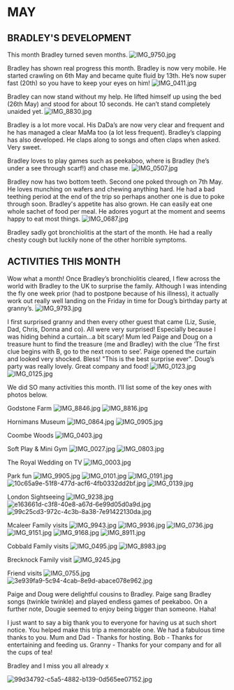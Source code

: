 # MAY

## BRADLEY'S DEVELOPMENT

This month Bradley turned seven months.
![IMG_9750.jpg](IMG_9750.jpg "IMG_9750.jpg")

Bradley has shown real progress this month. Bradley is now very mobile. He started crawling on 6th May and became quite fluid by 13th. He’s now super fast (20th) so you have to keep your eyes on him! 
![IMG_0411.jpg](IMG_0411.jpg "IMG_0411.jpg")

Bradley can now stand without my help. He lifted himself up using the bed (26th May) and stood for about 10 seconds. He can’t stand completely unaided yet.
![IMG_8830.jpg](IMG_8830.jpg "IMG_8830.jpg")

Bradley is a lot more vocal. His DaDa’s are now very clear and frequent and he has managed a clear MaMa too (a lot less frequent). Bradley’s clapping has also developed. He claps along to songs and often claps when asked. Very sweet.

Bradley loves to play games such as peekaboo, where is Bradley (he’s under a see through scarf!) and chase me. 
![IMG_0507.jpg](IMG_0507.jpg "IMG_0507.jpg")

Bradley now has two bottom teeth. Second one poked through on 7th May. He loves munching on wafers and chewing anything hard. He had a bad teething period at the end of the trip so perhaps another one is due to poke through soon. 
Bradley's appetite has also grown. He can easily eat one whole sachet of food per meal. He adores yogurt at the moment and seems happy to eat most things. 
![IMG_0687.jpg](IMG_0687.jpg "IMG_0687.jpg")

Bradley sadly got bronchiolitis at the start of the month. He had a really chesty cough but luckily none of the other horrible symptoms.

## ACTIVITIES THIS MONTH
Wow what a month! Once Bradley’s bronchiolitis cleared, I flew across the world with Bradley to the UK to surprise the family. Although I was intending the fly one week prior (had to postpone because of his illness), it actually work out really well landing on the Friday in time for Doug’s birthday party at granny’s. 
![IMG_9793.jpg](IMG_9793.jpg "IMG_9793.jpg")

I first surprised granny and then every other guest that came (Liz, Susie, Dad, Chris, Donna and co). All were very surprised! Especially because I was hiding behind a curtain...a bit scary! Mum led Paige and Doug on a treasure hunt to find the treasure (me and Bradley) with the clue ‘The first clue begins with B, go to the next room to see’. Paige opened the curtain and looked very shocked. Bless! "This is the best surprise ever". Doug’s party was really lovely. Great company and food!
![IMG_0123.jpg](IMG_0123.jpg "IMG_0123.jpg")
![IMG_0125.jpg](IMG_0125.jpg "IMG_0125.jpg")

We did SO many activities this month. I’ll list some of the key ones with photos below. 

Godstone Farm
![IMG_8846.jpg](IMG_8846.jpg "IMG_8846.jpg")
![IMG_8816.jpg](IMG_8816.jpg "IMG_8816.jpg")

Hornimans Museum 
![IMG_0864.jpg](IMG_0864.jpg "IMG_0864.jpg")
![IMG_0905.jpg](IMG_0905.jpg "IMG_0905.jpg")

Coombe Woods
![IMG_0403.jpg](IMG_0403.jpg "IMG_0403.jpg")

Soft Play & Mini Gym
![IMG_0027.jpg](IMG_0027.jpg "IMG_0027.jpg")
![IMG_0803.jpg](IMG_0803.jpg "IMG_0803.jpg")

The Royal Wedding on TV
![IMG_0003.jpg](IMG_0003.jpg "IMG_0003.jpg")

Park fun
![IMG_9905.jpg](IMG_9905.jpg "IMG_9905.jpg")
![IMG_0101.jpg](IMG_0101.jpg "IMG_0101.jpg")
![IMG_0191.jpg](IMG_0191.jpg "IMG_0191.jpg")
![10c65a9e-51f8-477d-acf6-4fb0332dd2bf.jpg](10c65a9e-51f8-477d-acf6-4fb0332dd2bf.jpg "10c65a9e-51f8-477d-acf6-4fb0332dd2bf.jpg")
![IMG_0139.jpg](IMG_0139.jpg "IMG_0139.jpg")

London Sightseeing
![IMG_9238.jpg](IMG_9238.jpg "IMG_9238.jpg")
![e163661d-c3f8-40e8-a67d-6e99d05d0a9d.jpg](e163661d-c3f8-40e8-a67d-6e99d05d0a9d.jpg "e163661d-c3f8-40e8-a67d-6e99d05d0a9d.jpg")
![99c25cd3-972c-4c3b-8a38-7e91422130da.jpg](99c25cd3-972c-4c3b-8a38-7e91422130da.jpg "99c25cd3-972c-4c3b-8a38-7e91422130da.jpg")

Mcaleer Family visits 
![IMG_9943.jpg](IMG_9943.jpg "IMG_9943.jpg")
![IMG_9936.jpg](IMG_9936.jpg "IMG_9936.jpg")
![IMG_0736.jpg](IMG_0736.jpg "IMG_0736.jpg")
![IMG_9151.jpg](IMG_9151.jpg "IMG_9151.jpg")
![IMG_9168.jpg](IMG_9168.jpg "IMG_9168.jpg")
![IMG_8911.jpg](IMG_8911.jpg "IMG_8911.jpg")

Cobbald Family visits 
![IMG_0495.jpg](IMG_0495.jpg "IMG_0495.jpg")
![IMG_8983.jpg](IMG_8983.jpg "IMG_8983.jpg")

Brecknock Family visit
![IMG_9245.jpg](IMG_9245.jpg "IMG_9245.jpg")

Friend visits
![IMG_0755.jpg](IMG_0755.jpg "IMG_0755.jpg")
![3e939fa9-5c94-4cab-8e9d-abace078e962.jpg](3e939fa9-5c94-4cab-8e9d-abace078e962.jpg "3e939fa9-5c94-4cab-8e9d-abace078e962.jpg")

Paige and Doug were delightful cousins to Bradley. Paige sang Bradley songs (twinkle twinkle) and played endless games of peekaboo. On a further note, Dougie seemed to enjoy being bigger than someone. Haha!

I just want to say a big thank you to everyone for having us at such short notice. You helped make this trip a memorable one. We had a fabulous time thanks to you. 
Mum and Dad - Thanks for hosting.
Bob - Thanks for entertaining and feeding us. 
Granny - Thanks for your company and for all the cups of tea!  

Bradley and I miss you all already x

![99d34792-c5a5-4882-b139-0d565ee07152.jpg](99d34792-c5a5-4882-b139-0d565ee07152.jpg "99d34792-c5a5-4882-b139-0d565ee07152.jpg")
